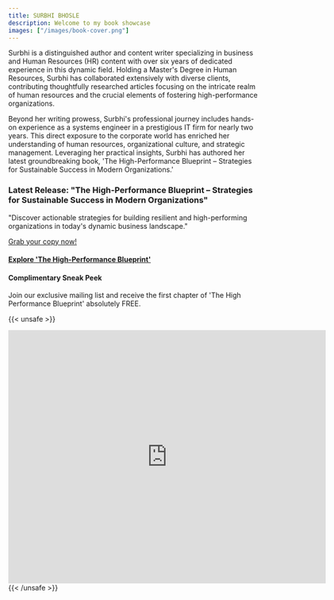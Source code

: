 ```yaml
---
title: SURBHI BHOSLE
description: Welcome to my book showcase
images: ["/images/book-cover.png"]
---
```


Surbhi is a distinguished author and content writer specializing in business and Human Resources (HR) content with over six years of dedicated experience in this dynamic field. Holding a Master's Degree in Human Resources, Surbhi has collaborated extensively with diverse clients, contributing thoughtfully researched articles focusing on the intricate realm of human resources and the crucial elements of fostering high-performance organizations.

Beyond her writing prowess, Surbhi's professional journey includes hands-on experience as a systems engineer in a prestigious IT firm for nearly two years. This direct exposure to the corporate world has enriched her understanding of human resources, organizational culture, and strategic management. Leveraging her practical insights, Surbhi has authored her latest groundbreaking book, 'The High-Performance Blueprint – Strategies for Sustainable Success in Modern Organizations.'

### Latest Release: "The High-Performance Blueprint – Strategies for Sustainable Success in Modern Organizations"

"Discover actionable strategies for building resilient and high-performing organizations in today's dynamic business landscape."

[Grab your copy now!](https://mybook.to/HPOBlueprint)

#### [Explore 'The High-Performance Blueprint'](/portfolio/the-high-performance-blueprint/)

#### Complimentary Sneak Peek

Join our exclusive mailing list and receive the first chapter of 'The High Performance Blueprint' absolutely FREE.

{{< unsafe >}}
<iframe src="https://docs.google.com/forms/d/e/1FAIpQLScBVDTTXEOi-21_PoCDbC88xABzA6KwO_cAG1g-INZbpThiEg/viewform?embedded=true" width="640" height="510" frameborder="0" marginheight="0" marginwidth="0">Loading…</iframe>
{{< /unsafe >}}
